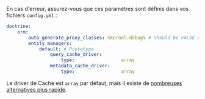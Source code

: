 En cas d'erreur, assurez-vous que ces paramétres sont définis dans vos fichiers `config.yml` :

```yml
doctrine:
    orm:
        auto_generate_proxy_classes: %kernel.debug% # Should be FALSE on production
        entity_managers:
            default: # Prototype
                query_cache_driver:
                    type:                 array
                metadata_cache_driver:
                    type:                 array

```

Le driver de Cache est `array` par défaut, mais il existe de [nombreuses alternatives plus rapide](https://github.com/doctrine/cache/tree/master/lib/Doctrine/Common/Cache).
